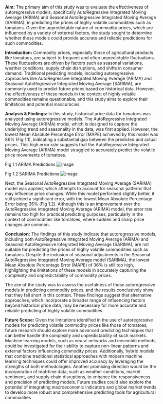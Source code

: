 **Aim:**
The primary aim of this study was to evaluate the effectiveness of autoregressive models, specifically AutoRegressive Integrated Moving Average (ARIMA) and Seasonal AutoRegressive Integrated Moving Average (SARIMA), in predicting the prices of highly volatile commodities such as tomatoes. Given the unpredictable nature of commodity prices, which are influenced by a variety of external factors, the study sought to determine whether these models could provide accurate and reliable predictions for such commodities.

**Introduction:**
Commodity prices, especially those of agricultural products like tomatoes, are subject to frequent and often unpredictable fluctuations. These fluctuations are driven by factors such as seasonal variations, weather conditions, supply chain disruptions, and shifts in consumer demand. Traditional predicting models, including autoregressive approaches like AutoRegressive Integrated Moving Average (ARIMA) and Seasonal AutoRegressive Integrated Moving Average (SARIMA), are commonly used to predict future prices based on historical data. However, the effectiveness of these models in the context of highly volatile commodities remains questionable, and this study aims to explore their limitations and potential inaccuracies.

**Analysis & Findings:**
In this study, historical price data for tomatoes was analyzed using autoregressive models. The AutoRegressive Integrated Moving Average (ARIMA) model, which is designed to capture the underlying trend and seasonality in the data, was first applied. However, the lowest Mean Absolute Percentage Error (MAPE) achieved by this model was 86% (Fig 1.1), indicating a substantial gap between the predicted and actual prices. This high error rate suggests that the AutoRegressive Integrated Moving Average (ARIMA) model struggled to accurately predict the volatile price movements of tomatoes.


Fig 1.1 ARIMA Predictions
![image](https://github.com/user-attachments/assets/43001f70-130b-4843-92e5-6a162e89d2e5)


Fig 1.2 SARIMA Predictions
![image](https://github.com/user-attachments/assets/4071e6e2-62aa-423b-a628-b7d90c76ae0d)

 
Next, the Seasonal AutoRegressive Integrated Moving Average (SARIMA) model was applied, which attempts to account for seasonal patterns that may influence price changes. While this model performed slightly better, it still yielded a significant error, with the lowest Mean Absolute Percentage Error being 36% (Fig 1.2). Although this is an improvement over the AutoRegressive Integrated Moving Average (ARIMA) model, the error rate remains too high for practical predicting purposes, particularly in the context of commodities like tomatoes, where sudden and sharp price changes are common.

**Conclusion:**
The findings of this study indicate that autoregressive models, including both AutoRegressive Integrated Moving Average (ARIMA) and Seasonal AutoRegressive Integrated Moving Average (SARIMA), are not suitable for predicting the prices of highly volatile commodities such as tomatoes. Despite the inclusion of seasonal adjustments in the Seasonal AutoRegressive Integrated Moving Average model (SARIMA), the lowest Mean Absolute Percentage Error (MAPE) of 36% is still too high, highlighting the limitations of these models in accurately capturing the complexity and unpredictability of commodity prices.

The aim of the study was to assess the usefulness of these autoregressive models in predicting commodity prices, and the results conclusively show that they fall short in this context. These findings suggest that alternative approaches, which incorporate a broader range of influencing factors beyond historical price data, may be necessary for more accurate and reliable predicting of highly volatile commodities.

**Future Scope:**
Given the limitations identified in the use of autoregressive models for predicting volatile commodity prices like those of tomatoes, future research should explore more advanced predicting techniques that can better handle the complexity and unpredictability of such markets. Machine learning models, such as neural networks and ensemble methods, could be investigated for their ability to capture non-linear patterns and external factors influencing commodity prices. Additionally, hybrid models that combine traditional statistical approaches with modern machine learning techniques could offer improved accuracy by leveraging the strengths of both methodologies. Another promising direction would be the incorporation of real-time data, such as weather conditions, market sentiment, and supply chain disruptions, to enhance the responsiveness and precision of predicting models. Future studies could also explore the potential of integrating macroeconomic indicators and global market trends to develop more robust and comprehensive predicting tools for agricultural commodities
